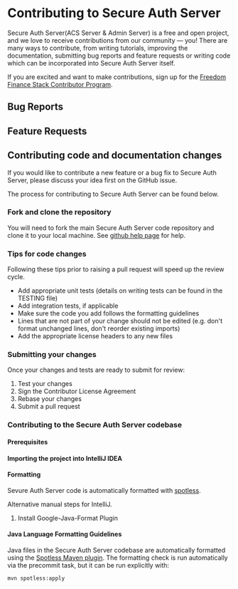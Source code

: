 # Contributing to Secure Auth Server

Secure Auth Server(ACS Server & Admin Server) is a free and open project, and we love to receive contributions from our community — you!
There are many ways to contribute, from writing tutorials, improving the documentation, submitting bug reports 
and feature requests or writing code which can be incorporated into Secure Auth Server itself.

If you are excited and want to make contributions, sign up for the 
[Freedom Finance Stack Contributor Program](https://razorpay.com/).

## Bug Reports

## Feature Requests

## Contributing code and documentation changes
If you would like to contribute a new feature or a bug fix to Secure Auth Server, please discuss your idea first on the GitHub issue.

The process for contributing to Secure Auth Server can be found below.

### Fork and clone the repository
You will need to fork the main Secure Auth Server code repository and clone it to your local machine. 
See [github help page](https://docs.github.com/en/get-started/quickstart/fork-a-repo) for help.

### Tips for code changes
Following these tips prior to raising a pull request will speed up the review cycle.

* Add appropriate unit tests (details on writing tests can be found in the TESTING file)
* Add integration tests, if applicable
* Make sure the code you add follows the formatting guidelines
* Lines that are not part of your change should not be edited (e.g. don't format unchanged lines, don't reorder existing imports)
* Add the appropriate license headers to any new files

### Submitting your changes

Once your changes and tests are ready to submit for review:

1. Test your changes
2. Sign the Contributor License Agreement
3. Rebase your changes
4. Submit a pull request

### Contributing to the Secure Auth Server codebase

#### Prerequisites

#### Importing the project into IntelliJ IDEA

#### Formatting
Sevure Auth Server code is automatically formatted with [spotless](https://github.com/diffplug/spotless).

Alternative manual steps for IntelliJ.

1. Install Google-Java-Format Plugin

####  Java Language Formatting Guidelines

Java files in the Secure Auth Server codebase are automatically formatted using the [Spotless Maven plugin](https://github.com/diffplug/spotless/tree/main/plugin-maven). The formatting check is run automatically via the precommit task, but it can be run explicitly with:

```
mvn spotless:apply
```